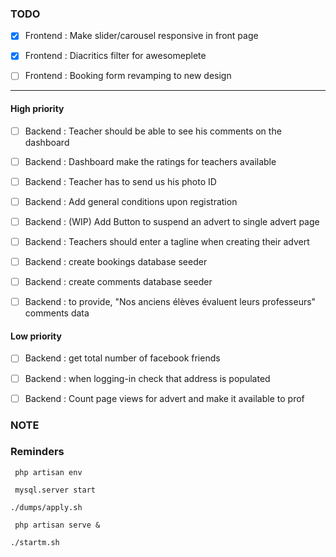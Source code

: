 ### TODO

- [x] Frontend : Make slider/carousel responsive in front page

- [x] Frontend : Diacritics filter for awesomeplete

- [ ] Frontend : Booking form revamping to new design

--------------------------------------------------------------------------------

#### High priority    

- [ ] Backend : Teacher should be able to see his comments on the dashboard
- [ ] Backend : Dashboard make the ratings for teachers available
- [ ] Backend : Teacher has to send us his photo ID
- [ ] Backend : Add general conditions upon registration
- [ ] Backend : (WIP) Add Button to suspend an advert to single advert page


- [ ] Backend : Teachers should enter a tagline when creating their advert
- [ ] Backend : create bookings database seeder 
- [ ] Backend : create comments database seeder
- [ ] Backend : to provide, "Nos anciens élèves évaluent leurs professeurs" comments data

#### Low priority
- [ ] Backend : get total number of facebook friends
- [ ] Backend : when logging-in check that address is populated
- [ ] Backend : Count page views for advert and make it available to prof




### NOTE


### Reminders
` php artisan env`

` mysql.server start`

` ./dumps/apply.sh `

` php artisan serve &`

`./startm.sh`
